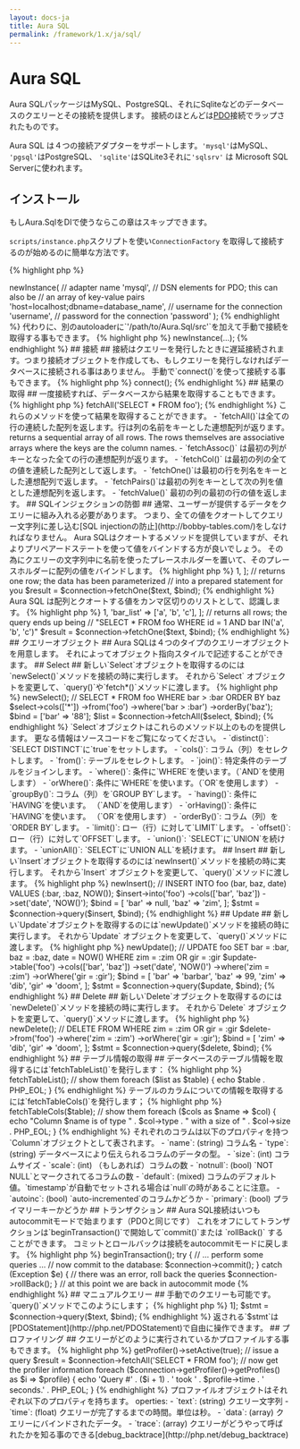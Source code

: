 ```yaml
---
layout: docs-ja
title: Aura SQL
permalink: /framework/1.x/ja/sql/
---
```


# Aura SQL #

Aura SQLパッケージはMySQL、PostgreSQL、それにSqliteなどのデータベースのクエリーとその接続を提供します。
接続のほとんどは[PDO](http://php.net/PDO)接続でラップされたものです。

Aura SQL は４つの接続アダプターをサポートします。`'mysql'`はMySQL、 `'pgsql'`はPostgreSQL、
 `'sqlite'`はSQLite3それに`'sqlsrv'` は Microsoft SQL Serverに使われます。


## インストール ##

もしAura.SqlをDIで使うならこの章はスキップできます。

`scripts/instance.php`スクリプトを使い`ConnectionFactory` を取得して接続するのが始めるのに簡単な方法です。

{% highlight php %}
<?php
$connection_factory = include '/path/to/Aura.Sql/scripts/instance.php';
$connection = $connection_factory->newInstance(

    // adapter name
    'mysql',

    // DSN elements for PDO; this can also be
    // an array of key-value pairs
    'host=localhost;dbname=database_name',

    // username for the connection
    'username',

    // password for the connection
    'password'
);
{% endhighlight %}

代わりに、別のautoloaderに`'/path/to/Aura.Sql/src'`を加えて手動で接続を取得する事もできます。

{% highlight php %}
<?php
use Aura\Sql\ConnectionFactory;
$connection_factory = new ConnectionFactory;
$connection = $connection_factory->newInstance(...);
{% endhighlight %}

## 接続 ##

接続はクエリーを発行したときに遅延接続されます。つまり接続オブジェクトを作成しても、もしクエリーを発行しなければデータベースに接続される事はありません。

手動で`connect()`を使って接続する事もできます。

{% highlight php %}
<?php
$connection->connect();
{% endhighlight %}

## 結果の取得 ##

一度接続すれば、データベースから結果を取得することもできます。

{% highlight php %}
<?php
// returns all rows
$result = $connection->fetchAll('SELECT * FROM foo');
{% endhighlight %}

これらのメソッドを使って結果を取得することができます。

- `fetchAll()`は全ての行の連続した配列を返します。行は列の名前をキーとした連想配列が返ります。

 returns a sequential array of all rows. The rows themselves are
  associative arrays where the keys are the column names.

- `fetchAssoc()` は最初の列がキーとなった全ての行の連想配列が返ります。

- `fetchCol()` は最初の列の全ての値を連続した配列として返します。

- `fetchOne()`は最初の行を列名をキーとした連想配列で返します。

- `fetchPairs()`は最初の列をキーとして次の列を値とした連想配列を返します。

- `fetchValue()` 最初の列の最初の行の値を返します。

## SQLインジェクションの防御 ##

通常、ユーザーが提供するデータをクエリーに組み入れる必要があります。
つまり、全ての値をクオートしてクエリー文字列に差し込む[SQL injectionの防止](http://bobby-tables.com/)をしなければなりません。

Aura SQLはクオートするメソッドを提供していますが、それよりプリペアードステートを使って値をバインドする方が良いでしょう。
その為にクエリーの文字列中に名前を使ったプレースホルダーを置いて、そのプレースホルダーに配列の値をバインドします。

{% highlight php %}
<?php
// the text of the query
$text = 'SELECT * FROM foo WHERE id = :id';

// values to bind to query placeholders
$bind = [
    'id' => 1,
];

// returns one row; the data has been parameterized
// into a prepared statement for you
$result = $connection->fetchOne($text, $bind);
{% endhighlight %}

Aura SQL は配列とクオートする値をカンマ区切りのリストとして、認識します。

{% highlight php %}
<?php
// the text of the query
$text = 'SELECT * FROM foo WHERE id = :id AND bar IN(:bar_list)';

// values to bind to query placeholders
$bind = [
    'id' => 1,
    'bar_list' => ['a', 'b', 'c'],
];

// returns all rows; the query ends up being
// "SELECT * FROM foo WHERE id = 1 AND bar IN('a', 'b', 'c')"
$result = $connection->fetchOne($text, $bind);
{% endhighlight %}

## クエリーオブジェクト ##

Aura SQLは４つのタイプのクエリーオブジェクトを用意します。
それによってオブジェクト指向スタイルで記述することができます。

## Select ##

新しい`Select`オブジェクトを取得するのには`newSelect()`メソッドを接続の時に実行します。
それから`Select` オブジェクトを変更して、`query()`や`fetch*()`メソッドに渡します。

{% highlight php %}
<?php
// create a new Select object
$select = $connection->newSelect();

// SELECT * FROM foo WHERE bar > :bar ORDER BY baz
$select->cols(['*'])
       ->from('foo')
       ->where('bar > :bar')
       ->orderBy('baz');

$bind = ['bar' => '88'];

$list = $connection->fetchAll($select, $bind);
{% endhighlight %}

`Select`オブジェクトはこれらのメソッド以上のものを提供します。
更なる情報はソースコードをご覧になってください。

- `distinct()`: `SELECT DISTINCT`に`true`をセットします。

- `cols()`: コラム（列）をセレクトします。

- `from()`: テーブルをセレクトします。

- `join()`: 特定条件のテーブルをジョインします。

- `where()`: 条件に`WHERE`を使います。（`AND`を使用します）

- `orWhere()`: 条件に`WHERE`を使います。（`OR`を使用します）

- `groupBy()`: コラム（列）を`GROUP BY`します。

- `having()`: 条件に`HAVING`を使います。 （`AND`を使用します）

- `orHaving()`: 条件に`HAVING`を使います。 （`OR`を使用します）

- `orderBy()`: コラム（列）を`ORDER BY`します。

- `limit()`: ロー（行）に対して`LIMIT`します。

- `offset()`: ロー（行）に対して`OFFSET`します。

- `union()`: `SELECT`に`UNION`を続けます。

- `unionAll()`: `SELECT`に`UNION ALL`を続けます。

## Insert ##

新しい`Insert`オブジェクトを取得するのには`newInsert()`メソッドを接続の時に実行します。
それから`Insert` オブジェクトを変更して、`query()`メソッドに渡します。

{% highlight php %}
<?php
// create a new Insert object
$insert = $connection->newInsert();

// INSERT INTO foo (bar, baz, date) VALUES (:bar, :baz, NOW());
$insert->into('foo')
       ->cols(['bar', 'baz'])
       ->set('date', 'NOW()');

$bind = [
    'bar' => null,
    'baz' => 'zim',
];

$stmt = $connection->query($insert, $bind);
{% endhighlight %}

## Update ##

新しい`Update`オブジェクトを取得するのには`newUpdate()`メソッドを接続の時に実行します。
それから`Update` オブジェクトを変更して、`query()`メソッドに渡します。


{% highlight php %}
<?php
// create a new Update object
$update = $connection->newUpdate();

// UPDATE foo SET bar = :bar, baz = :baz, date = NOW() WHERE zim = :zim OR gir = :gir
$update->table('foo')
       ->cols(['bar', 'baz'])
       ->set('date', 'NOW()')
       ->where('zim = :zim')
       ->orWhere('gir = :gir');

$bind = [
    'bar' => 'barbar',
    'baz' => 99,
    'zim' => 'dib',
    'gir' => 'doom',
];

$stmt = $connection->query($update, $bind);
{% endhighlight %}

## Delete ##

新しい`Delete`オブジェクトを取得するのには`newDelete()`メソッドを接続の時に実行します。
それから`Delete` オブジェクトを変更して、`query()`メソッドに渡します。

{% highlight php %}
<?php
// create a new Delete object
$delete = $connection->newDelete();

// DELETE FROM WHERE zim = :zim OR gir = :gir
$delete->from('foo')
       ->where('zim = :zim')
       ->orWhere('gir = :gir');

$bind = [
    'zim' => 'dib',
    'gir' => 'doom',
];

$stmt = $connection->query($delete, $bind);
{% endhighlight %}

## テーブル情報の取得 ##

データベースのテーブル情報を取得するには`fetchTableList()`を発行します：

{% highlight php %}
<?php
// get the list of tables
$list = $connection->fetchTableList();

// show them
foreach ($list as $table) {
    echo $table . PHP_EOL;
}
{% endhighlight %}

テーブルのカラムについての情報を取得するには`fetchTableCols()`を発行します；

{% highlight php %}
<?php
// the table to get cols for
$table = 'foo';

// get the cols
$cols = $connection->fetchTableCols($table);

// show them
foreach ($cols as $name => $col) {
    echo "Column $name is of type "
       . $col->type
       . " with a size of "
       . $col->size
       . PHP_EOL;
}
{% endhighlight %}

それぞれのコラムは以下のプロパティを持つ`Column`オブジェクトとして表されます。

- `name`: (string) コラム名

- `type`: (string) データベースにより伝えられるコラムのデータの型。

- `size`: (int) コラムサイズ

- `scale`: (int) （もしあれば）コラムの数

- `notnull`: (bool) `NOT NULL`とマークされてるコラムの数

- `default`: (mixed) コラムのデフォルト値。`timestamp`が自動でセットされる場合は`null`の時があることに注意。

- `autoinc`: (bool) `auto-incremented`のコラムかどうか

- `primary`: (bool) プライマリーキーかどうか

## トランザクション ##

Aura SQL接続はいつもautocommitモードで始まります（PDOと同じです）
これをオフにしてトランザクションは`beginTransaction()`で開始して`commit()`または `rollBack()` することができます。
コミットとロールバックは接続をautocommitモードに戻します。

{% highlight php %}
<?php
// turn off autocommit and start a transaction
$connection->beginTransaction();

try {
    // ... perform some queries ...
    // now commit to the database:
    $connection->commit();
} catch (Exception $e) {
    // there was an error, roll back the queries
    $connection->rollBack();
}

// at this point we are back in autocommit mode
{% endhighlight %}

## マニュアルクエリー ##

手動でのクエリーも可能です。`query()`メソッドでこのようにします；

{% highlight php %}
<?php
$text = "SELECT * FROM foo WHERE id = :id";
$bind = ['id' => 1];
$stmt = $connection->query($text, $bind);
{% endhighlight %}

返される`$stmt`は[PDOStatement](http://php.net/PDOStatement)で自由に操作できます。

## プロファイリング ##

クエリーがどのように実行されているかプロファイルする事もできます。

{% highlight php %}
<?php
// turn on the profiler
$connection->getProfiler()->setActive(true);

// issue a query
$result = $connection->fetchAll('SELECT * FROM foo');

// now get the profiler information
foreach ($connection->getProfiler()->getProfiles() as $i => $profile) {
    echo 'Query #' . ($i + 1)
       . ' took ' . $profile->time . ' seconds.'
       . PHP_EOL;
}
{% endhighlight %}

プロファイルオブジェクトはそれぞれ以下のプロパティを持ちます。 operties:

- `text`: (string) クエリー文字列

- `time`: (float) クエリーが完了するまでの時間。単位は秒。

- `data`: (array) クエリーにバインドされたデータ。

- `trace`: (array) クエリーがどうやって呼ばれたかを知る事のできる[debug_backtrace](http://php.net/debug_backtrace)
